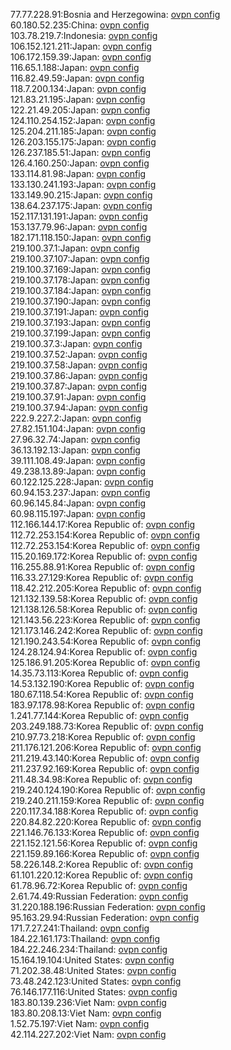 77.77.228.91:Bosnia and Herzegowina: [ovpn config](vpn/77_77_228_91.ovpn)  
60.180.52.235:China: [ovpn config](vpn/60_180_52_235.ovpn)  
103.78.219.7:Indonesia: [ovpn config](vpn/103_78_219_7.ovpn)  
106.152.121.211:Japan: [ovpn config](vpn/106_152_121_211.ovpn)  
106.172.159.39:Japan: [ovpn config](vpn/106_172_159_39.ovpn)  
116.65.1.188:Japan: [ovpn config](vpn/116_65_1_188.ovpn)  
116.82.49.59:Japan: [ovpn config](vpn/116_82_49_59.ovpn)  
118.7.200.134:Japan: [ovpn config](vpn/118_7_200_134.ovpn)  
121.83.21.195:Japan: [ovpn config](vpn/121_83_21_195.ovpn)  
122.21.49.205:Japan: [ovpn config](vpn/122_21_49_205.ovpn)  
124.110.254.152:Japan: [ovpn config](vpn/124_110_254_152.ovpn)  
125.204.211.185:Japan: [ovpn config](vpn/125_204_211_185.ovpn)  
126.203.155.175:Japan: [ovpn config](vpn/126_203_155_175.ovpn)  
126.237.185.51:Japan: [ovpn config](vpn/126_237_185_51.ovpn)  
126.4.160.250:Japan: [ovpn config](vpn/126_4_160_250.ovpn)  
133.114.81.98:Japan: [ovpn config](vpn/133_114_81_98.ovpn)  
133.130.241.193:Japan: [ovpn config](vpn/133_130_241_193.ovpn)  
133.149.90.215:Japan: [ovpn config](vpn/133_149_90_215.ovpn)  
138.64.237.175:Japan: [ovpn config](vpn/138_64_237_175.ovpn)  
152.117.131.191:Japan: [ovpn config](vpn/152_117_131_191.ovpn)  
153.137.79.96:Japan: [ovpn config](vpn/153_137_79_96.ovpn)  
182.171.118.150:Japan: [ovpn config](vpn/182_171_118_150.ovpn)  
219.100.37.1:Japan: [ovpn config](vpn/219_100_37_1.ovpn)  
219.100.37.107:Japan: [ovpn config](vpn/219_100_37_107.ovpn)  
219.100.37.169:Japan: [ovpn config](vpn/219_100_37_169.ovpn)  
219.100.37.178:Japan: [ovpn config](vpn/219_100_37_178.ovpn)  
219.100.37.184:Japan: [ovpn config](vpn/219_100_37_184.ovpn)  
219.100.37.190:Japan: [ovpn config](vpn/219_100_37_190.ovpn)  
219.100.37.191:Japan: [ovpn config](vpn/219_100_37_191.ovpn)  
219.100.37.193:Japan: [ovpn config](vpn/219_100_37_193.ovpn)  
219.100.37.199:Japan: [ovpn config](vpn/219_100_37_199.ovpn)  
219.100.37.3:Japan: [ovpn config](vpn/219_100_37_3.ovpn)  
219.100.37.52:Japan: [ovpn config](vpn/219_100_37_52.ovpn)  
219.100.37.58:Japan: [ovpn config](vpn/219_100_37_58.ovpn)  
219.100.37.86:Japan: [ovpn config](vpn/219_100_37_86.ovpn)  
219.100.37.87:Japan: [ovpn config](vpn/219_100_37_87.ovpn)  
219.100.37.91:Japan: [ovpn config](vpn/219_100_37_91.ovpn)  
219.100.37.94:Japan: [ovpn config](vpn/219_100_37_94.ovpn)  
222.9.227.2:Japan: [ovpn config](vpn/222_9_227_2.ovpn)  
27.82.151.104:Japan: [ovpn config](vpn/27_82_151_104.ovpn)  
27.96.32.74:Japan: [ovpn config](vpn/27_96_32_74.ovpn)  
36.13.192.13:Japan: [ovpn config](vpn/36_13_192_13.ovpn)  
39.111.108.49:Japan: [ovpn config](vpn/39_111_108_49.ovpn)  
49.238.13.89:Japan: [ovpn config](vpn/49_238_13_89.ovpn)  
60.122.125.228:Japan: [ovpn config](vpn/60_122_125_228.ovpn)  
60.94.153.237:Japan: [ovpn config](vpn/60_94_153_237.ovpn)  
60.96.145.84:Japan: [ovpn config](vpn/60_96_145_84.ovpn)  
60.98.115.197:Japan: [ovpn config](vpn/60_98_115_197.ovpn)  
112.166.144.17:Korea Republic of: [ovpn config](vpn/112_166_144_17.ovpn)  
112.72.253.154:Korea Republic of: [ovpn config](vpn/112_72_253_154.ovpn)  
112.72.253.154:Korea Republic of: [ovpn config](vpn/112_72_253_154.ovpn)  
115.20.169.172:Korea Republic of: [ovpn config](vpn/115_20_169_172.ovpn)  
116.255.88.91:Korea Republic of: [ovpn config](vpn/116_255_88_91.ovpn)  
116.33.27.129:Korea Republic of: [ovpn config](vpn/116_33_27_129.ovpn)  
118.42.212.205:Korea Republic of: [ovpn config](vpn/118_42_212_205.ovpn)  
121.132.139.58:Korea Republic of: [ovpn config](vpn/121_132_139_58.ovpn)  
121.138.126.58:Korea Republic of: [ovpn config](vpn/121_138_126_58.ovpn)  
121.143.56.223:Korea Republic of: [ovpn config](vpn/121_143_56_223.ovpn)  
121.173.146.242:Korea Republic of: [ovpn config](vpn/121_173_146_242.ovpn)  
121.190.243.54:Korea Republic of: [ovpn config](vpn/121_190_243_54.ovpn)  
124.28.124.94:Korea Republic of: [ovpn config](vpn/124_28_124_94.ovpn)  
125.186.91.205:Korea Republic of: [ovpn config](vpn/125_186_91_205.ovpn)  
14.35.73.113:Korea Republic of: [ovpn config](vpn/14_35_73_113.ovpn)  
14.53.132.190:Korea Republic of: [ovpn config](vpn/14_53_132_190.ovpn)  
180.67.118.54:Korea Republic of: [ovpn config](vpn/180_67_118_54.ovpn)  
183.97.178.98:Korea Republic of: [ovpn config](vpn/183_97_178_98.ovpn)  
1.241.77.144:Korea Republic of: [ovpn config](vpn/1_241_77_144.ovpn)  
203.249.188.73:Korea Republic of: [ovpn config](vpn/203_249_188_73.ovpn)  
210.97.73.218:Korea Republic of: [ovpn config](vpn/210_97_73_218.ovpn)  
211.176.121.206:Korea Republic of: [ovpn config](vpn/211_176_121_206.ovpn)  
211.219.43.140:Korea Republic of: [ovpn config](vpn/211_219_43_140.ovpn)  
211.237.92.169:Korea Republic of: [ovpn config](vpn/211_237_92_169.ovpn)  
211.48.34.98:Korea Republic of: [ovpn config](vpn/211_48_34_98.ovpn)  
219.240.124.190:Korea Republic of: [ovpn config](vpn/219_240_124_190.ovpn)  
219.240.211.159:Korea Republic of: [ovpn config](vpn/219_240_211_159.ovpn)  
220.117.34.188:Korea Republic of: [ovpn config](vpn/220_117_34_188.ovpn)  
220.84.82.220:Korea Republic of: [ovpn config](vpn/220_84_82_220.ovpn)  
221.146.76.133:Korea Republic of: [ovpn config](vpn/221_146_76_133.ovpn)  
221.152.121.56:Korea Republic of: [ovpn config](vpn/221_152_121_56.ovpn)  
221.159.89.166:Korea Republic of: [ovpn config](vpn/221_159_89_166.ovpn)  
58.226.148.2:Korea Republic of: [ovpn config](vpn/58_226_148_2.ovpn)  
61.101.220.12:Korea Republic of: [ovpn config](vpn/61_101_220_12.ovpn)  
61.78.96.72:Korea Republic of: [ovpn config](vpn/61_78_96_72.ovpn)  
2.61.74.49:Russian Federation: [ovpn config](vpn/2_61_74_49.ovpn)  
31.220.188.196:Russian Federation: [ovpn config](vpn/31_220_188_196.ovpn)  
95.163.29.94:Russian Federation: [ovpn config](vpn/95_163_29_94.ovpn)  
171.7.27.241:Thailand: [ovpn config](vpn/171_7_27_241.ovpn)  
184.22.161.173:Thailand: [ovpn config](vpn/184_22_161_173.ovpn)  
184.22.246.234:Thailand: [ovpn config](vpn/184_22_246_234.ovpn)  
15.164.19.104:United States: [ovpn config](vpn/15_164_19_104.ovpn)  
71.202.38.48:United States: [ovpn config](vpn/71_202_38_48.ovpn)  
73.48.242.123:United States: [ovpn config](vpn/73_48_242_123.ovpn)  
76.146.177.116:United States: [ovpn config](vpn/76_146_177_116.ovpn)  
183.80.139.236:Viet Nam: [ovpn config](vpn/183_80_139_236.ovpn)  
183.80.208.13:Viet Nam: [ovpn config](vpn/183_80_208_13.ovpn)  
1.52.75.197:Viet Nam: [ovpn config](vpn/1_52_75_197.ovpn)  
42.114.227.202:Viet Nam: [ovpn config](vpn/42_114_227_202.ovpn)  
